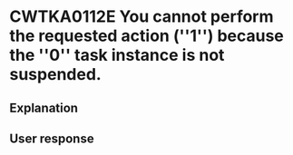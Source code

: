 # CWTKA0112E You cannot perform the requested action (''1'') because the ''0'' task instance is not suspended.

## Explanation

## User response
